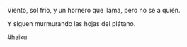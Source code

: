 Viento, sol frío,
y un hornero que llama,
pero no sé a quién.

Y siguen murmurando
las hojas del plátano.

#haiku